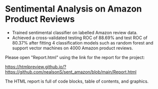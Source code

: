 # Sentimental Analysis on Amazon Product Reviews
- Trained sentimental classifier on labelled Amazon review data. 
- Achieved a cross-validated testing ROC of 88.69% and test ROC of 80.37% after fitting 4 classification models such as random forest and support vector machines on 4000 Amazon product reviews.

Please open "Report.html" using the link for the report for the project:

https://htmlpreview.github.io/?https://github.com/nealsonS/sent_amazon/blob/main/Report.html

The HTML report is full of code blocks, table of contents, and graphics.
